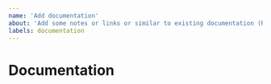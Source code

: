 ```yaml
---
name: 'Add documentation'
about: 'Add some notes or links or similar to existing documentation (README, Wiki, ...)'
labels: documentation
---
```

# Documentation
